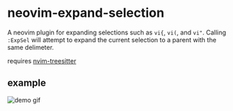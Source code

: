 # neovim-expand-selection
A neovim plugin for expanding selections such as `vi{`, `vi(`, and `vi"`. 
Calling `:ExpSel` will attempt to expand the current selection to a parent with the same delimeter.

requires [nvim-treesitter](https://github.com/nvim-treesitter/nvim-treesitter)

## example

![demo gif](https://raw.githubusercontent.com/LeonGr/neovim-expand-selection/master/assets/plugin.gif)
